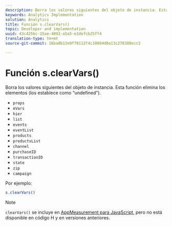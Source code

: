 ```yaml
---
description: Borra los valores siguientes del objeto de instancia. Esta función elimina los elementos (los establece como “undefined”).
keywords: Analytics Implementation
solution: Analytics
title: Función s.clearVars()
topic: Developer and implementation
uuid: 43c425bc-15ae-4892-a5a5-e1defcb25ff4
translation-type: tm+mt
source-git-commit: 16ba0b12e0f70112f4c10804d0a13c278388ecc2

---
```



# Función s.clearVars()

Borra los valores siguientes del objeto de instancia. Esta función elimina los elementos (los establece como “undefined”).

* `props`
* `eVars`
* `hier`
* `list`
* `events`
* `eventList`
* `products`
* `productsList`
* `channel`
* `purchaseID`
* `transactionID`
* `state`
* `zip`
* `campaign`

Por ejemplo:

```js
s.clearVars()
```

>[!NOTE]
>
>`clearVars()` se incluye en [AppMeasurement para JavaScript](/help/implement/js-implementation/c-appmeasurement-js/appmeasure-mjs.md), pero no está disponible en código H y en versiones anteriores.


